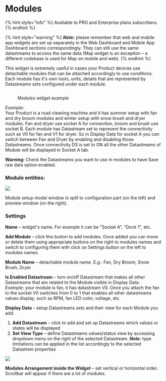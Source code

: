# Modules

{% hint style="info" %}
Available to PRO and Enterprise plans subscribers.
{% endhint %}

{% hint style="warning" %}
_**Note:**_ please remember that web and mobile app widgets are set up separately in the Web Dashboard and Mobile App Dashboard sections correspondingly. They can still use the same datastreams to access the same data (Map widget is an exception – a different codebase is used for Map on mobile and web).
{% endhint %}

This widget is extremely useful in cases your Product devices use detachable modules that can be attached accordingly to use conditions.\
Each module has it's own tools, units, details that are represented by Datastreams sets configured under each module.

<figure><img src="https://user-images.githubusercontent.com/72824404/120777353-de608600-c52d-11eb-859f-6249f1b22381.png" alt=""><figcaption><p>Modules widget example</p></figcaption></figure>

_Example:_ \
Your Product is a road cleaning machine and it has summer setup with fan and dry broom modules and winter setup with snow brush and dryer modules. Fan and dryer use socket A for connection, broom and brush use socket B. Each module has Datastream set to represent the connectivity such as V0 for fan and V1 for dryer. So in Display Data for socket A you can switch between Fan and Dryer by enabling and disabling those Datastreams. Once connectivity DS is set to ON all the other Datastreams of Module will be displayed in Socket A tab.&#x20;

**Warning:** Check the Datastreams you want to use in modules to have Save raw data option enabled.

### Module entities:

![](../../.gitbook/assets/CPT2104051210-1143x899.gif)

Module setup modal window is split to configuration part (on the left) and preview window (on the right).

### Settings

**Name** – widget's name. For example it can be "Socket A", "Dock 1", etc.

**Add Module** – click this button to add modules. Once added you can move or delete them using appropriate buttons on the right to modules names and switch to configuring them with click on Settings button on the left to modules names.

**Module Name** – detachable module name. E.g.: Fan, Dry Broom, Snow Brush, Dryer

**Is Enabled Datastream** – turn on/off Datastream that makes all other Datastreams that are related to the Module visible in Display Data. \
_Example_: your module is fan, it has datastream V0. Once you attach the fan to the socket V0 switches from 0 to 1 that enables all other datastreams values display, such as RPM, fan LED color, voltage, etc.&#x20;

**Display Data** – setup Datastreams sets and their view for each Module you add.

1. **Add Datastream** – click to add and set up Datastreams which values or states will be displayed
2. **Set View Type** – define Datastreams values/status view by accessing dropdown menu on the right of the selected Datastream. _**Note**:_ type limitations can be applied in the list accordingly to the selected Datastrem properties

![](<../../.gitbook/assets/module\_view\_types (1).PNG>)

**Modules Arrangement inside the Widget** – set vertical or horizontal order. Scrollbar will appear if there are a lot of modules.

&#x20;
